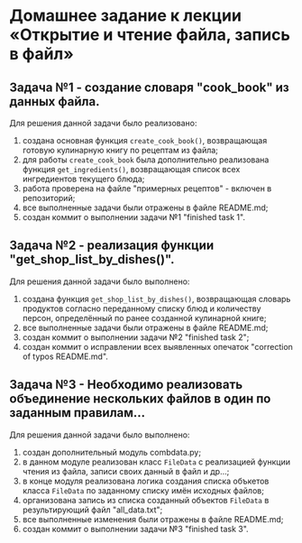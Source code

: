 # Домашнее задание к лекции «Открытие и чтение файла, запись в файл»

## Задача №1 - создание словаря "cook_book" из данных файла.
Для решения данной задачи было реализовано:
1. создана основная функция `create_cook_book()`, возвращающая готовую кулинарную книгу по рецептам из файла;
2. для работы `create_cook_book` была дополнительно реализована функция `get_ingredients()`, возвращающая список всех ингредиентов текущего блюда;
3. работа проверена на файле "примерных рецептов" - включен в репозиторий;
4. все выполненные задачи были отражены в файле README.md;
5. создан коммит о выполнении задачи №1 "finished task 1".

## Задача №2 - реализация функции "get_shop_list_by_dishes()".
Для решения данной задачи было выполнено:
1. создана функция `get_shop_list_by_dishes()`, возвращающая словарь продуктов согласно переданному списку блюд и количеству персон, определённый по ранее созданной кулинарной книге;
2. все выполненные задачи были отражены в файле README.md;
3. создан коммит о выполнении задачи №2 "finished task 2";
4. создан коммит о исправлении всех выявленных опечаток "correction of typos README.md".

## Задача №3 - Необходимо реализовать объединение нескольких файлов в один по заданным правилам...
Для решения данной задачи было выполнено:
1. создан дополнительный модуль combdata.py;
2. в данном модуле реализован класс `FileData` с реализацией функции чтения из файла, записи своих данный в файл и др...;
3. в конце модуля реализована логика создания списка объкетов класса `FileData` по заданному списку имён исходных файлов;
4. организована запись из списка созданный объектов `FileData` в результирующий файл "all_data.txt";
5. все выполненные изменения были отражены в файле README.md;
6. создан коммит о выполнении задачи №3 "finished task 3".
